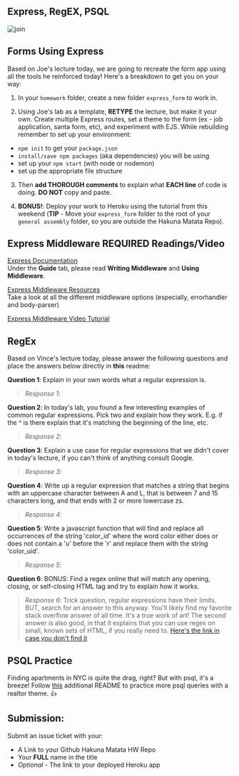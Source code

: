 ## Express, RegEX, PSQL

![join](https://stephenhaunts.files.wordpress.com/2015/09/3.jpg?w=625)

## Forms Using Express

Based on Joe's lecture today, we are going to recreate the form app using all the tools he reinforced today! Here's a breakdown to get you on your way:

1. In your `homework` folder, create a new folder `express_form` to work in.

2. Using Joe's lab as a template, **RETYPE** the lecture, but make it your own. Create multiple Express routes, set a theme to the form (ex - job application, santa form, etc), and experiment with EJS. While rebuilding remember to set up your environment:
  - `npm init` to get your `package.json`
  - `install/save npm packages` (aka dependencies) you will be using
  - set up your `npm start` (with node or nodemon)
  - set up the appropriate file structure

3. Then **add THOROUGH comments** to explain what **EACH line** of code is doing. **DO NOT** copy and paste.

4. **BONUS!**: Deploy your work to Heroku using the tutorial from this weekend (**TIP** - Move your `express_form` folder to the root of your `general assembly` folder, so you are outside the Hakuna Matata Repo).

## Express Middleware REQUIRED Readings/Video

[Express Documentation](http://expressjs.com/en/guide/routing.html)</br>
Under the **Guide** tab, please read **Writing Middleware** and **Using Middleware**.

[Express Middleware Resources](https://expressjs.com/en/resources/middleware.html)</br>
Take a look at all the different middleware options (especially, errorhandler and body-parser)

[Express Middleware Video Tutorial](https://www.youtube.com/watch?v=9HOem0amlyg&t=18s)

## RegEx

Based on Vince's lecture today, please answer the following questions and place the answers below directly in **this** readme:

**Question 1**: Explain in your own words what a regular expression is.

> *Response 1*:

**Question 2**: In today's lab, you found a few interesting examples of common regular expressions. Pick two and explain how they work. E.g. if the ^ is there explain that it's matching the beginning of the line, etc.

> *Response 2*:

**Question 3**: Explain a use case for regular expressions that we didn't cover in today's lecture, if you can't think of anything consult Google.

> *Response 3*:

**Question 4**: Write up a regular expression that matches a string that begins with an uppercase character between A and L, that is between 7 and 15 characters long, and that ends with 2 or more lowercase zs.

> *Response 4*:

**Question 5**: Write a javascript function that will find and replace all occurrences of the string 'color_id' where the word color either does or does not contain a 'u' before the 'r' and replace them with the string 'color_uid'.

> *Response 5*:

**Question 6**: BONUS: Find a regex online that will match any opening, closing, or self-closing HTML tag and try to explain how it works.

> *Response 6*: Trick question, regular expressions have their limits. BUT, search for an answer to this anyway. You'll likely find my favorite stack overflow answer of all time. It's a true work of art! The second answer is also good, in that it explains that you can use regex on small, known sets of HTML, if you really need to. [Here's the link in case you don't find it](http://stackoverflow.com/questions/1732348/regex-match-open-tags-except-xhtml-self-contained-tags)

## PSQL Practice

Finding apartments in NYC is quite the drag, right? But with psql, it's a breeze! Follow [this](https://github.com/ga-students/WDI_HAKUNA_MATATA/blob/master/unit03/w08_d02/homework/realty/propmt.md) additional README to practice more psql queries with a realtor theme. 👍

## Submission:
Submit an issue ticket with your:
  - A Link to your Github Hakuna Matata HW Repo
  - Your **FULL** name in the title
  - *Optional* - The link to your deployed Heroku app
